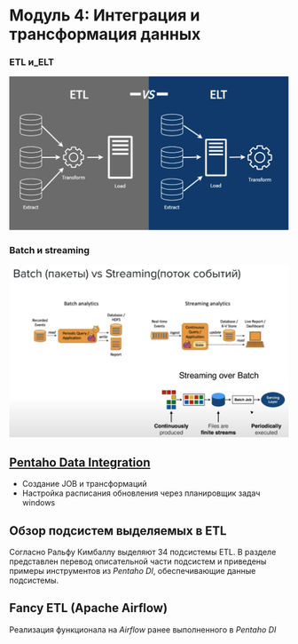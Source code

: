 # Модуль 4: Интеграция и трансформация данных

### ETL и_ELT
![ETL_ELT](https://github.com/Artem-ne-Artem/Data-engineering-DL/blob/main/DE-101%20Modules/Module04/ETL_ELT.png)

### Batch и streaming
![Batch_streaming](https://github.com/Artem-ne-Artem/Data-engineering-DL/blob/main/DE-101%20Modules/Module04/Batch_streaming.png)

## [Pentaho Data Integration](https://github.com/Artem-ne-Artem/Data-engineering-DL/blob/master/DE-101%20Modules/Module04/Pentaho/readme.md)
- Создание JOB и трансформаций
- Настройка расписания обновления через планировщик задач windows

## Обзор подсистем выделяемых в ETL

Согласно Ральфу Кимбаллу выделяют 34 подсистемы ETL. В разделе представлен перевод описательной части подсистем и приведены примеры инструментов из _Pentaho DI_, обеспечивающие данные подсистемы.

## Fancy ETL (Apache Airflow)

Реализация функционала на _Airflow_ ранее выполненного в _Pentaho DI_
